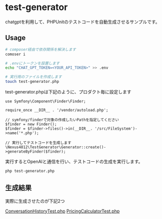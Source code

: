 # test-generator

chatgptを利用して、PHPUnitのテストコードを自動生成させるサンプルです。


## Usage

```bash
# composer経由で依存関係を解決します
comoser i

# .envにトークンを設置します
echo "CHAT_GPT_TOKEN=<YOUR_API_TOKEN>" >> .env

# 実行用のファイルを作成します
touch test-generator.php
```

test-generator.phpは下記のように、プロダクト毎に設定します
```php:test-generator.php
use Symfony\Component\Finder\Finder;

require_once __DIR__ . '/vendor/autoload.php';

// symfony/finderで対象の作成したいPathを指定してください
$finder = new Finder();
$finder = $finder->files()->in(__DIR__. '/src/FileSystem')->name('*.php');

// 実行してテストコードを生成します
\Nexus4812\TestGenerator\Generator::create()->generateByFinder($finder);
```

実行するとOpenAIと通信を行い、テストコードの生成を実行します。

```bash
php test-generator.php
```

## 生成結果

実際に生成させたのが下記2つ

[ConversationHistoryTest.php](tests%2FClient%2FConversationHistoryTest.php)
[PricingCalculatorTest.php](tests%2FClient%2FPricingCalculatorTest.php)
